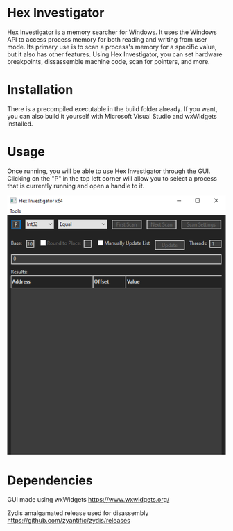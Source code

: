 # Hex Investigator
Hex Investigator is a memory searcher for Windows. It uses the Windows API to access process memory for both reading and writing from user mode. Its primary use is to scan a process's memory for a specific value, but it also has other features. Using Hex Investigator, you can set hardware breakpoints, dissassemble machine code, scan for pointers, and more. 

# Installation
There is a precompiled executable in the build folder already. If you want, you can also build it yourself with Microsoft Visual Studio and wxWidgets installed.

# Usage
Once running, you will be able to use Hex Investigator through the GUI. Clicking on the "P" in the top left corner will allow you to select a process that is currently running and open a handle to it.

![Image of the main Hex Investigator window](./screenshot.png)

# Dependencies
GUI made using wxWidgets
https://www.wxwidgets.org/

Zydis amalgamated release used for disassembly
https://github.com/zyantific/zydis/releases
